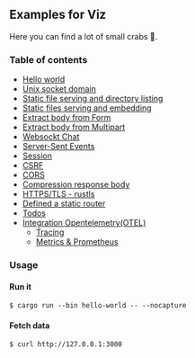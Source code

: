 ## Examples for Viz

Here you can find a lot of small crabs 🦀.

### Table of contents

* [Hello world](hello-world)
* [Unix socket domain](unix-socket)
* [Static file serving and directory listing](static-files/serve)
* [Static files serving and embedding](static-files/embed)
* [Extract body from Form](forms/form)
* [Extract body from Multipart](forms/multipart)
* [Websockt Chat](websocket-chat)
* [Server-Sent Events](sse)
* [Session](session)
* [CSRF](csrf)
* [CORS](cors)
* [Compression response body](compression)
* [HTTPS/TLS - rustls](rustls)
* [Defined a static router](static-routes)
* [Todos](routing/todos)
* [Integration Opentelemetry(OTEL)](https://github.com/open-telemetry/opentelemetry-rust)
  * [Tracing](otel/tracing)
  * [Metrics & Prometheus](otel/metrics)

### Usage

#### Run it

```console
$ cargo run --bin hello-world -- --nocapture
```

#### Fetch data

```console
$ curl http://127.0.0.1:3000
```
